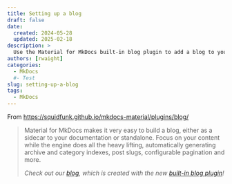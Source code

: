 ```yaml
---
title: Setting up a blog
draft: false
date:
  created: 2024-05-28
  updated: 2025-02-18
description: >
  Use the Material for MkDocs built-in blog plugin to add a blog to your site.
authors: [rwaight]
categories:
  - MkDocs
  #- Test
slug: setting-up-a-blog
tags:
  - MkDocs
---
```


<!--- # Setting up a blog --->

From https://squidfunk.github.io/mkdocs-material/plugins/blog/

> Material for MkDocs makes it very easy to build a blog, either as a sidecar to your documentation or standalone. Focus on your content while the engine does all the heavy lifting, automatically generating archive and category indexes, post slugs, configurable pagination and more.
> 
> _Check out our [blog](https://squidfunk.github.io/mkdocs-material/setup/setting-up-a-blog/), which is created with the new [built-in blog plugin](https://squidfunk.github.io/mkdocs-material/plugins/blog/)!_

